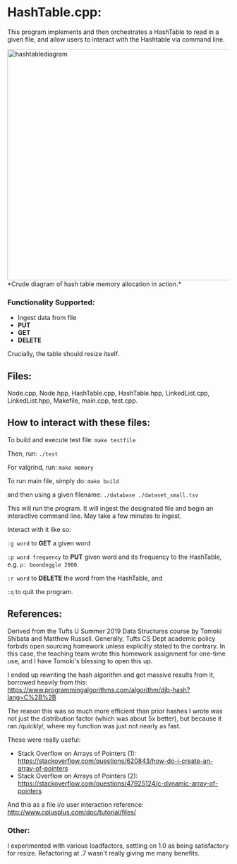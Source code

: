 # HashTable.cpp:
This program implements and then orchestrates a HashTable to read in a given file, and allow users to interact with the Hashtable via command line.

<img width="523" alt="hashtablediagram" src="https://user-images.githubusercontent.com/7624639/71420311-8b00bd80-2642-11ea-900a-722e8b07c97a.PNG">
*Crude diagram of hash table memory allocation in action.*

### Functionality Supported:
- Ingest data from file
- **PUT**
- **GET**
- **DELETE**

Crucially, the table should resize itself.

## Files:
Node.cpp, Node.hpp, HashTable.cpp, HashTable.hpp, LinkedList.cpp, LinkedList.hpp, Makefile, main.cpp, test.cpp.

## How to interact with these files:
To build and execute test file:
`make testfile`

Then, run:
`./test`

For valgrind, run:
`make memory`

To run main file, simply do:
`make build`

and then using a given filename:
`./database ./dataset_small.tsv`

This will run the program. It will ingest the designated file and begin an interactive command line. May take a few minutes to ingest.

Interact with it like so:

`:g word` to **GET** a given word

`:p word frequency` to **PUT** given word and its frequency to the HashTable, e.g. `p: boondoggle 2000`.

`:r word` to **DELETE** the word from the HashTable, and

`:q` to quit the program.


## References:
Derived from the Tufts U Summer 2019 Data Structures course by Tomoki Shibata and Matthew Russell.
Generally, Tufts CS Dept academic policy forbids open sourcing homework unless explicilty stated to the contrary. In this case, the teaching team wrote this homework assignment for one-time use, and I have Tomoki's blessing to open this up. 

I ended up rewriting the hash algorithm and got massive results from it, borrowed heavily from this:
https://www.programmingalgorithms.com/algorithm/djb-hash?lang=C%2B%2B

The reason this was so much more efficient than prior hashes I wrote was not just the distribution factor (which was about 5x better), but because it ran /quickly/, where my function was just not nearly as fast.

These were really useful:
- Stack Overflow on Arrays of Pointers (1): https://stackoverflow.com/questions/620843/how-do-i-create-an-array-of-pointers
- Stack Overflow on Arrays of Pointers (2): https://stackoverflow.com/questions/47925124/c-dynamic-array-of-pointers

And this as a file i/o user interaction reference:
http://www.cplusplus.com/doc/tutorial/files/


### Other:
I experimented with various loadfactors, settling on 1.0 as being satisfactory for resize. Refactoring at .7 wasn't really giving me many benefits.
